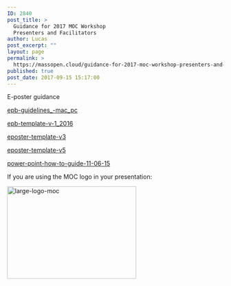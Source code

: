 ```yaml
---
ID: 2840
post_title: >
  Guidance for 2017 MOC Workshop
  Presenters and Facilitators
author: Lucas
post_excerpt: ""
layout: page
permalink: >
  https://massopen.cloud/guidance-for-2017-moc-workshop-presenters-and-facilitators/
published: true
post_date: 2017-09-15 15:17:00
---
```

E-poster guidance

<a href="https://massopen.cloud/wp-content/uploads/2016/09/ePB-guidelines_-Mac_PC.pdf">epb-guidelines_-mac_pc</a>

<a href="https://massopen.cloud/wp-content/uploads/2016/09/EPB-template-v.1_2016.pptx">epb-template-v-1_2016</a>

<a href="https://massopen.cloud/wp-content/uploads/2016/09/eposter-template-v3.pptx">eposter-template-v3</a>

<a href="https://massopen.cloud/wp-content/uploads/2016/09/eposter-template-v5.pptx">eposter-template-v5</a>

<a href="https://massopen.cloud/wp-content/uploads/2016/09/Power-Point-How-to-Guide-11.06.15.pdf">power-point-how-to-guide-11-06-15</a>

If you are using the MOC logo in your presentation:

<img class="alignnone size-medium wp-image-2089" src="https://massopen.cloud/wp-content/uploads/2016/09/large-logo-moc-300x215.jpg" alt="large-logo-moc" width="300" height="215" />
